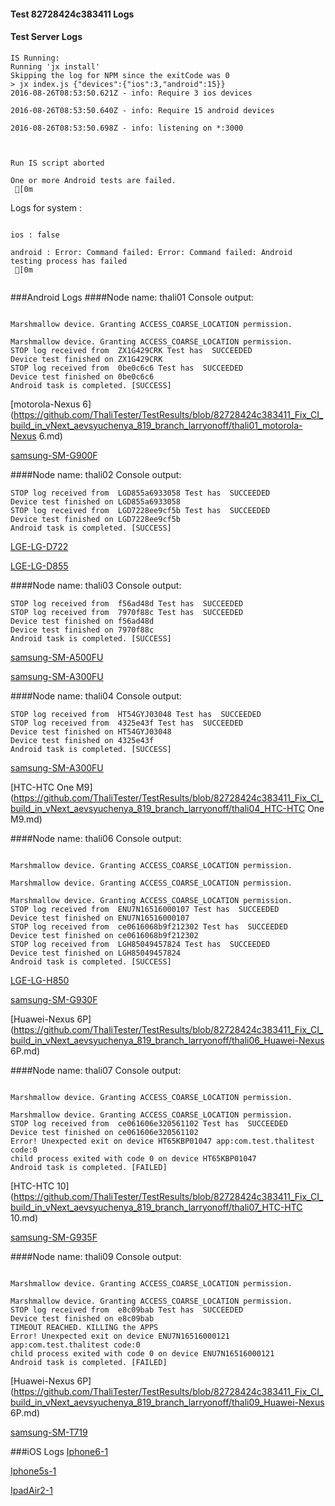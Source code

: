 #### Test 82728424c383411 Logs

#### Test Server Logs
```
IS Running:
Running 'jx install'
Skipping the log for NPM since the exitCode was 0
> jx index.js {"devices":{"ios":3,"android":15}}
2016-08-26T08:53:50.621Z - info: Require 3 ios devices

2016-08-26T08:53:50.640Z - info: Require 15 android devices

2016-08-26T08:53:50.698Z - info: listening on *:3000


 
Run IS script aborted
 
One or more Android tests are failed.
 [0m

```


Logs for system : 
```

ios : false

android : Error: Command failed: Error: Command failed: Android testing process has failed
 [0m


```
###Android Logs
####Node name: thali01
Console output:
```

Marshmallow device. Granting ACCESS_COARSE_LOCATION permission.

Marshmallow device. Granting ACCESS_COARSE_LOCATION permission.
STOP log received from  ZX1G429CRK Test has  SUCCEEDED
Device test finished on ZX1G429CRK 
STOP log received from  0be0c6c6 Test has  SUCCEEDED
Device test finished on 0be0c6c6 
Android task is completed. [SUCCESS]
```
[motorola-Nexus 6](https://github.com/ThaliTester/TestResults/blob/82728424c383411_Fix_CI_build_in_vNext_aevsyuchenya_819_branch_larryonoff/thali01_motorola-Nexus 6.md)

[samsung-SM-G900F](https://github.com/ThaliTester/TestResults/blob/82728424c383411_Fix_CI_build_in_vNext_aevsyuchenya_819_branch_larryonoff/thali01_samsung-SM-G900F.md)

####Node name: thali02
Console output:
```
STOP log received from  LGD855a6933058 Test has  SUCCEEDED
Device test finished on LGD855a6933058 
STOP log received from  LGD7228ee9cf5b Test has  SUCCEEDED
Device test finished on LGD7228ee9cf5b 
Android task is completed. [SUCCESS]
```
[LGE-LG-D722](https://github.com/ThaliTester/TestResults/blob/82728424c383411_Fix_CI_build_in_vNext_aevsyuchenya_819_branch_larryonoff/thali02_LGE-LG-D722.md)

[LGE-LG-D855](https://github.com/ThaliTester/TestResults/blob/82728424c383411_Fix_CI_build_in_vNext_aevsyuchenya_819_branch_larryonoff/thali02_LGE-LG-D855.md)

####Node name: thali03
Console output:
```
STOP log received from  f56ad48d Test has  SUCCEEDED
STOP log received from  7970f88c Test has  SUCCEEDED
Device test finished on f56ad48d 
Device test finished on 7970f88c 
Android task is completed. [SUCCESS]
```
[samsung-SM-A500FU](https://github.com/ThaliTester/TestResults/blob/82728424c383411_Fix_CI_build_in_vNext_aevsyuchenya_819_branch_larryonoff/thali03_samsung-SM-A500FU.md)

[samsung-SM-A300FU](https://github.com/ThaliTester/TestResults/blob/82728424c383411_Fix_CI_build_in_vNext_aevsyuchenya_819_branch_larryonoff/thali03_samsung-SM-A300FU.md)

####Node name: thali04
Console output:
```
STOP log received from  HT54GYJ03048 Test has  SUCCEEDED
STOP log received from  4325e43f Test has  SUCCEEDED
Device test finished on HT54GYJ03048 
Device test finished on 4325e43f 
Android task is completed. [SUCCESS]
```
[samsung-SM-A300FU](https://github.com/ThaliTester/TestResults/blob/82728424c383411_Fix_CI_build_in_vNext_aevsyuchenya_819_branch_larryonoff/thali04_samsung-SM-A300FU.md)

[HTC-HTC One M9](https://github.com/ThaliTester/TestResults/blob/82728424c383411_Fix_CI_build_in_vNext_aevsyuchenya_819_branch_larryonoff/thali04_HTC-HTC One M9.md)

####Node name: thali06
Console output:
```

Marshmallow device. Granting ACCESS_COARSE_LOCATION permission.

Marshmallow device. Granting ACCESS_COARSE_LOCATION permission.

Marshmallow device. Granting ACCESS_COARSE_LOCATION permission.
STOP log received from  ENU7N16516000107 Test has  SUCCEEDED
Device test finished on ENU7N16516000107 
STOP log received from  ce0616068b9f212302 Test has  SUCCEEDED
Device test finished on ce0616068b9f212302 
STOP log received from  LGH85049457824 Test has  SUCCEEDED
Device test finished on LGH85049457824 
Android task is completed. [SUCCESS]
```
[LGE-LG-H850](https://github.com/ThaliTester/TestResults/blob/82728424c383411_Fix_CI_build_in_vNext_aevsyuchenya_819_branch_larryonoff/thali06_LGE-LG-H850.md)

[samsung-SM-G930F](https://github.com/ThaliTester/TestResults/blob/82728424c383411_Fix_CI_build_in_vNext_aevsyuchenya_819_branch_larryonoff/thali06_samsung-SM-G930F.md)

[Huawei-Nexus 6P](https://github.com/ThaliTester/TestResults/blob/82728424c383411_Fix_CI_build_in_vNext_aevsyuchenya_819_branch_larryonoff/thali06_Huawei-Nexus 6P.md)

####Node name: thali07
Console output:
```

Marshmallow device. Granting ACCESS_COARSE_LOCATION permission.

Marshmallow device. Granting ACCESS_COARSE_LOCATION permission.
STOP log received from  ce061606e320561102 Test has  SUCCEEDED
Device test finished on ce061606e320561102 
Error! Unexpected exit on device HT65KBP01047 app:com.test.thalitest code:0 
child process exited with code 0 on device HT65KBP01047 
Android task is completed. [FAILED]
```
[HTC-HTC 10](https://github.com/ThaliTester/TestResults/blob/82728424c383411_Fix_CI_build_in_vNext_aevsyuchenya_819_branch_larryonoff/thali07_HTC-HTC 10.md)

[samsung-SM-G935F](https://github.com/ThaliTester/TestResults/blob/82728424c383411_Fix_CI_build_in_vNext_aevsyuchenya_819_branch_larryonoff/thali07_samsung-SM-G935F.md)

####Node name: thali09
Console output:
```

Marshmallow device. Granting ACCESS_COARSE_LOCATION permission.

Marshmallow device. Granting ACCESS_COARSE_LOCATION permission.
STOP log received from  e8c09bab Test has  SUCCEEDED
Device test finished on e8c09bab 
TIMEOUT REACHED. KILLING the APPS
Error! Unexpected exit on device ENU7N16516000121 app:com.test.thalitest code:0 
child process exited with code 0 on device ENU7N16516000121 
Android task is completed. [FAILED]
```
[Huawei-Nexus 6P](https://github.com/ThaliTester/TestResults/blob/82728424c383411_Fix_CI_build_in_vNext_aevsyuchenya_819_branch_larryonoff/thali09_Huawei-Nexus 6P.md)

[samsung-SM-T719](https://github.com/ThaliTester/TestResults/blob/82728424c383411_Fix_CI_build_in_vNext_aevsyuchenya_819_branch_larryonoff/thali09_samsung-SM-T719.md)




###iOS Logs
[Iphone6-1](https://github.com/ThaliTester/TestResults/blob/82728424c383411_Fix_CI_build_in_vNext_aevsyuchenya_819_branch_larryonoff/iOS_Iphone6-1.md)

[Iphone5s-1](https://github.com/ThaliTester/TestResults/blob/82728424c383411_Fix_CI_build_in_vNext_aevsyuchenya_819_branch_larryonoff/iOS_Iphone5s-1.md)

[IpadAir2-1](https://github.com/ThaliTester/TestResults/blob/82728424c383411_Fix_CI_build_in_vNext_aevsyuchenya_819_branch_larryonoff/iOS_IpadAir2-1.md)



